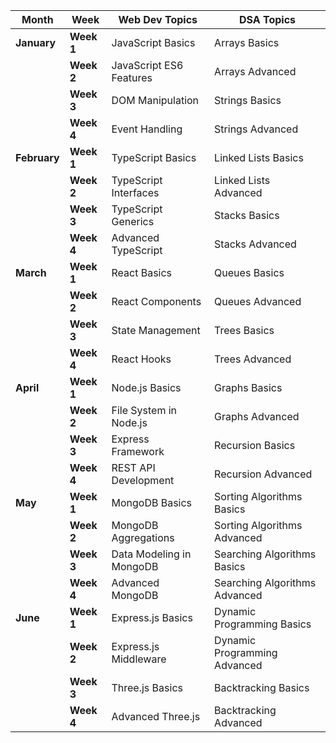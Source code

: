 | **Month**   | **Week**        | **Web Dev Topics**     | **DSA Topics**                    |
|------------|-----------------|------------------------|-----------------------------------|
| **January** | **Week 1**     | JavaScript Basics       | Arrays Basics                    |
|            | **Week 2**     | JavaScript ES6 Features | Arrays Advanced                  |
|            | **Week 3**     | DOM Manipulation        | Strings Basics                   |
|            | **Week 4**     | Event Handling          | Strings Advanced                 |
| **February**| **Week 1**     | TypeScript Basics       | Linked Lists Basics              |
|            | **Week 2**     | TypeScript Interfaces   | Linked Lists Advanced            |
|            | **Week 3**     | TypeScript Generics     | Stacks Basics                    |
|            | **Week 4**     | Advanced TypeScript     | Stacks Advanced                  |
| **March**   | **Week 1**     | React Basics            | Queues Basics                    |
|            | **Week 2**     | React Components        | Queues Advanced                  |
|            | **Week 3**     | State Management        | Trees Basics                     |
|            | **Week 4**     | React Hooks             | Trees Advanced                   |
| **April**   | **Week 1**     | Node.js Basics          | Graphs Basics                    |
|            | **Week 2**     | File System in Node.js  | Graphs Advanced                  |
|            | **Week 3**     | Express Framework       | Recursion Basics                 |
|            | **Week 4**     | REST API Development    | Recursion Advanced               |
| **May**     | **Week 1**     | MongoDB Basics          | Sorting Algorithms Basics        |
|            | **Week 2**     | MongoDB Aggregations    | Sorting Algorithms Advanced      |
|            | **Week 3**     | Data Modeling in MongoDB| Searching Algorithms Basics      |
|            | **Week 4**     | Advanced MongoDB        | Searching Algorithms Advanced    |
| **June**    | **Week 1**     | Express.js Basics       | Dynamic Programming Basics       |
|            | **Week 2**     | Express.js Middleware   | Dynamic Programming Advanced     |
|            | **Week 3**     | Three.js Basics         | Backtracking Basics              |
|            | **Week 4**     | Advanced Three.js       | Backtracking Advanced            |
